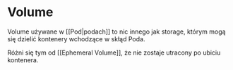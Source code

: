# Volume

Volume używane w [[Pod|podach]] to nic innego jak storage, którym mogą się dzielić kontenery wchodzące w skłąd Poda. 

Różni się tym od [[Ephemeral Volume]], że nie zostaje utracony po ubiciu kontenera.


